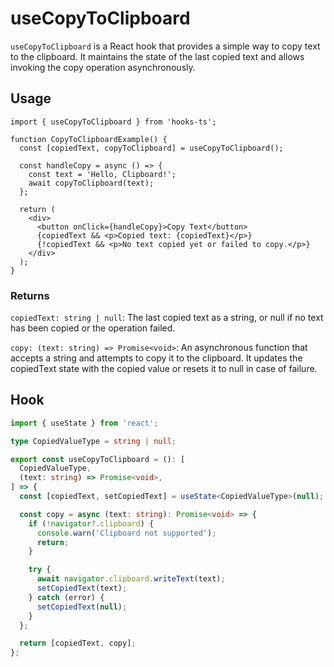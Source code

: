 # useCopyToClipboard

`useCopyToClipboard` is a React hook that provides a simple way to copy text to the clipboard. It maintains the state of the last copied text and allows invoking the copy operation asynchronously.

## Usage

```tsx
import { useCopyToClipboard } from 'hooks-ts';

function CopyToClipboardExample() {
  const [copiedText, copyToClipboard] = useCopyToClipboard();

  const handleCopy = async () => {
    const text = 'Hello, Clipboard!';
    await copyToClipboard(text);
  };

  return (
    <div>
      <button onClick={handleCopy}>Copy Text</button>
      {copiedText && <p>Copied text: {copiedText}</p>}
      {!copiedText && <p>No text copied yet or failed to copy.</p>}
    </div>
  );
}
```

### Returns

`copiedText: string | null`: The last copied text as a string, or null if no text has been copied or the operation failed.

`copy: (text: string) => Promise<void>`: An asynchronous function that accepts a string and attempts to copy it to the clipboard. It updates the copiedText state with the copied value or resets it to null in case of failure.

## Hook

```ts
import { useState } from 'react';

type CopiedValueType = string | null;

export const useCopyToClipboard = (): [
  CopiedValueType,
  (text: string) => Promise<void>,
] => {
  const [copiedText, setCopiedText] = useState<CopiedValueType>(null);

  const copy = async (text: string): Promise<void> => {
    if (!navigator?.clipboard) {
      console.warn('Clipboard not supported');
      return;
    }

    try {
      await navigator.clipboard.writeText(text);
      setCopiedText(text);
    } catch (error) {
      setCopiedText(null);
    }
  };

  return [copiedText, copy];
};
```
